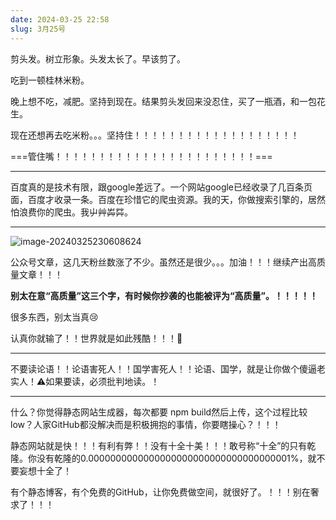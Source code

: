 ```yaml
---
date: 2024-03-25 22:58
slug: 3月25号
---
```


剪头发。树立形象。头发太长了。早该剪了。

吃到一顿桂林米粉。

晚上想不吃，减肥。坚持到现在。结果剪头发回来没忍住，买了一瓶酒，和一包花生。

现在还想再去吃米粉。。。坚持住！！！！！！！！！！！！！！！！！！！

===管住嘴！！！！！！！！！！！！！！！！！！！！！！！===

<!-- truncate -->

---

百度真的是技术有限，跟google差远了。一个网站google已经收录了几百条页面，百度才收录一条。百度在珍惜它的爬虫资源。我的天，你做搜索引擎的，居然怕浪费你的爬虫。我屮艸芔茻。

---

![image-20240325230608624](https://docu-1319658309.cos.ap-guangzhou.myqcloud.com/image-20240325230608624.png)

公众号文章，这几天粉丝数涨了不少。虽然还是很少。。。加油！！！继续产出高质量文章！！！

**别太在意“高质量”这三个字，有时候你抄袭的也能被评为“高质量”。！！！！！**

很多东西，别太当真:cry:

认真你就输了！！世界就是如此残酷！！！:signal_strength:

---

不要读论语！！论语害死人！！国学害死人！！论语、国学，就是让你做个傻逼老实人！:warning:如果要读，必须批判地读。！

---

什么？你觉得静态网站生成器，每次都要 npm build然后上传，这个过程比较low？人家GitHub都没解决而是积极拥抱的事情，你要瞎操心？！！！

静态网站就是快！！！有利有弊！！没有十全十美！！！敢号称“十全”的只有乾隆。你没有乾隆的0.0000000000000000000000000000000000001%，就不要妄想十全了！

有个静态博客，有个免费的GitHub，让你免费做空间，就很好了。！！！别在奢求了！！！
